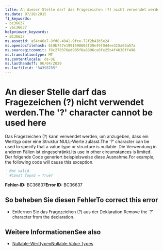 ```yaml
---
title: An dieser Stelle darf das Fragezeichen (?) nicht verwendet werden.
ms.date: 07/20/2015
f1_keywords:
- bc36637
- vbc36637
helpviewer_keywords:
- BC36637
ms.assetid: a54c46e7-8fd8-4941-9fce-72f2b41b5e24
ms.openlocfilehash: 610b747e1991590603f39e49f044ee315a63a57a
ms.sourcegitcommit: f8c270376ed905f6a8896ce0fe25b4f4b38ff498
ms.translationtype: MT
ms.contentlocale: de-DE
ms.lasthandoff: 06/04/2020
ms.locfileid: "84398785"
---
```

# <a name="the--character-cannot-be-used-here"></a><span data-ttu-id="20692-102">An dieser Stelle darf das Fragezeichen (?) nicht verwendet werden.</span><span class="sxs-lookup"><span data-stu-id="20692-102">The '?' character cannot be used here</span></span>
<span data-ttu-id="20692-103">Das Fragezeichen (?) kann verwendet werden, um anzugeben, dass ein Werttyp oder eine Struktur NULL-Werte zulässt.</span><span class="sxs-lookup"><span data-stu-id="20692-103">The '?' character can be used to specify that a value type or structure is nullable.</span></span> <span data-ttu-id="20692-104">Die Verwendung in anderen Fällen ist eingeschränkt.</span><span class="sxs-lookup"><span data-stu-id="20692-104">Its use in other circumstances is limited.</span></span> <span data-ttu-id="20692-105">Der folgende Code generiert beispielsweise diese Ausnahme.</span><span class="sxs-lookup"><span data-stu-id="20692-105">For example, the following code will cause this exception.</span></span>  
  
```vb  
' Not valid.  
' #Const found = True?  
```  
  
 <span data-ttu-id="20692-106">**Fehler-ID:** BC36637</span><span class="sxs-lookup"><span data-stu-id="20692-106">**Error ID:** BC36637</span></span>  
  
## <a name="to-correct-this-error"></a><span data-ttu-id="20692-107">So beheben Sie diesen Fehler</span><span class="sxs-lookup"><span data-stu-id="20692-107">To correct this error</span></span>  
  
- <span data-ttu-id="20692-108">Entfernen Sie das Fragezeichen (?) aus der Deklaration.</span><span class="sxs-lookup"><span data-stu-id="20692-108">Remove the '?' character from the declaration.</span></span>  
  
## <a name="see-also"></a><span data-ttu-id="20692-109">Weitere Informationen</span><span class="sxs-lookup"><span data-stu-id="20692-109">See also</span></span>

- [<span data-ttu-id="20692-110">Nullable-Werttypen</span><span class="sxs-lookup"><span data-stu-id="20692-110">Nullable Value Types</span></span>](../programming-guide/language-features/data-types/nullable-value-types.md)
